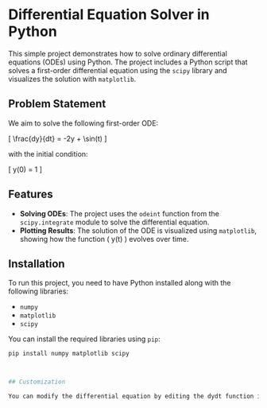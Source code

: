 # Differential Equation Solver in Python

This simple project demonstrates how to solve ordinary differential equations (ODEs) using Python. The project includes a Python script that solves a first-order differential equation using the `scipy` library and visualizes the solution with `matplotlib`.

## Problem Statement

We aim to solve the following first-order ODE:

\[ \frac{dy}{dt} = -2y + \sin(t) \]

with the initial condition:

\[ y(0) = 1 \]

## Features

- **Solving ODEs**: The project uses the `odeint` function from the `scipy.integrate` module to solve the differential equation.
- **Plotting Results**: The solution of the ODE is visualized using `matplotlib`, showing how the function \( y(t) \) evolves over time.


## Installation

To run this project, you need to have Python installed along with the following libraries:

- `numpy`
- `matplotlib`
- `scipy`


You can install the required libraries using `pip`:

```bash
pip install numpy matplotlib scipy



## Customization

You can modify the differential equation by editing the dydt function in the script. For example, to solve a different ODE, simply change the expression inside the dydt function.
